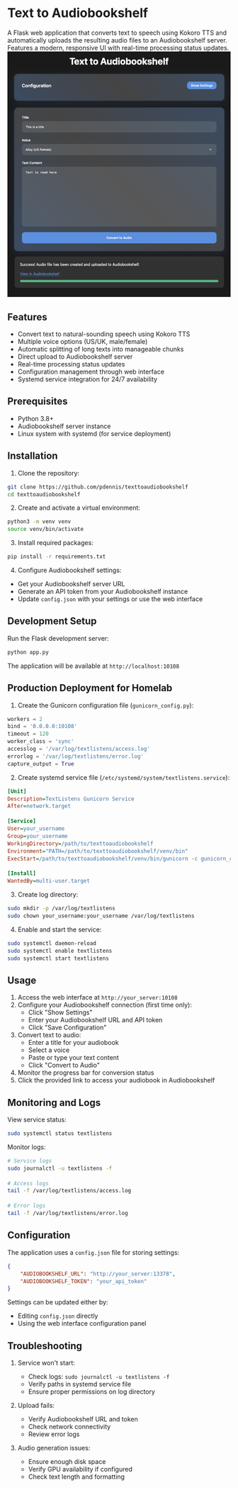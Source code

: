 # Text to Audiobookshelf

A Flask web application that converts text to speech using Kokoro TTS and automatically uploads the resulting audio files to an Audiobookshelf server. Features a modern, responsive UI with real-time processing status updates.
![screenshot](./t2abs.png)
## Features

- Convert text to natural-sounding speech using Kokoro TTS
- Multiple voice options (US/UK, male/female)
- Automatic splitting of long texts into manageable chunks
- Direct upload to Audiobookshelf server
- Real-time processing status updates
- Configuration management through web interface
- Systemd service integration for 24/7 availability

## Prerequisites

- Python 3.8+
- Audiobookshelf server instance
- Linux system with systemd (for service deployment)

## Installation

1. Clone the repository:
```bash
git clone https://github.com/pdennis/texttoaudiobookshelf
cd texttoaudiobookshelf
```

2. Create and activate a virtual environment:
```bash
python3 -m venv venv
source venv/bin/activate
```

3. Install required packages:
```bash
pip install -r requirements.txt
```

4. Configure Audiobookshelf settings:
- Get your Audiobookshelf server URL
- Generate an API token from your Audiobookshelf instance
- Update `config.json` with your settings or use the web interface

## Development Setup

Run the Flask development server:
```bash
python app.py
```

The application will be available at `http://localhost:10108`

## Production Deployment for Homelab

1. Create the Gunicorn configuration file (`gunicorn_config.py`):
```python
workers = 2
bind = '0.0.0.0:10108'
timeout = 120
worker_class = 'sync'
accesslog = '/var/log/textlistens/access.log'
errorlog = '/var/log/textlistens/error.log'
capture_output = True
```

2. Create systemd service file (`/etc/systemd/system/textlistens.service`):
```ini
[Unit]
Description=TextListens Gunicorn Service
After=network.target

[Service]
User=your_username
Group=your_username
WorkingDirectory=/path/to/texttoaudiobookshelf
Environment="PATH=/path/to/texttoaudiobookshelf/venv/bin"
ExecStart=/path/to/texttoaudiobookshelf/venv/bin/gunicorn -c gunicorn_config.py app:app

[Install]
WantedBy=multi-user.target
```

3. Create log directory:
```bash
sudo mkdir -p /var/log/textlistens
sudo chown your_username:your_username /var/log/textlistens
```

4. Enable and start the service:
```bash
sudo systemctl daemon-reload
sudo systemctl enable textlistens
sudo systemctl start textlistens
```

## Usage

1. Access the web interface at `http://your_server:10108`
2. Configure your Audiobookshelf connection (first time only):
   - Click "Show Settings"
   - Enter your Audiobookshelf URL and API token
   - Click "Save Configuration"
3. Convert text to audio:
   - Enter a title for your audiobook
   - Select a voice
   - Paste or type your text content
   - Click "Convert to Audio"
4. Monitor the progress bar for conversion status
5. Click the provided link to access your audiobook in Audiobookshelf

## Monitoring and Logs

View service status:
```bash
sudo systemctl status textlistens
```

Monitor logs:
```bash
# Service logs
sudo journalctl -u textlistens -f

# Access logs
tail -f /var/log/textlistens/access.log

# Error logs
tail -f /var/log/textlistens/error.log
```

## Configuration

The application uses a `config.json` file for storing settings:
```json
{
    "AUDIOBOOKSHELF_URL": "http://your_server:13378",
    "AUDIOBOOKSHELF_TOKEN": "your_api_token"
}
```

Settings can be updated either by:
- Editing `config.json` directly
- Using the web interface configuration panel

## Troubleshooting

1. Service won't start:
   - Check logs: `sudo journalctl -u textlistens -f`
   - Verify paths in systemd service file
   - Ensure proper permissions on log directory

2. Upload fails:
   - Verify Audiobookshelf URL and token
   - Check network connectivity
   - Review error logs

3. Audio generation issues:
   - Ensure enough disk space
   - Verify GPU availability if configured
   - Check text length and formatting


